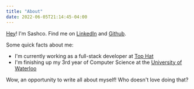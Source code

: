 ```yaml
---
title: "About"
date: 2022-06-05T21:14:45-04:00
---
```


[Hey](https://zombo.com/)! I'm Sashco. Find me on [LinkedIn](https://www.linkedin.com/in/sashco-mistelbacher/) and [Github](https://github.com/sashco-m).

Some quick facts about me:
- I'm currently working as a full-stack developer at [Top Hat](https://tophat.com/)
- I'm finishing up my 3rd year of Computer Science at the [University of Waterloo](https://uwaterloo.ca/)

<!--more-->

Wow, an opportunity to write all about myself! Who doesn't love doing that?